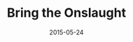 ---
title: Bring the Onslaught
date: 2015-05-24
extra: 
    cover: /covers/retrylife/bring_the_onslaught.jpg
    artists:
        - Evan Pratten
        - Nathan Desjardins
    urls:
        spotify: https://open.spotify.com/album/5hiVUR7IxKldHWZQch5B6A
        apple_music: https://music.apple.com/us/album/bring-the-onslaught-ep/1626636189
---